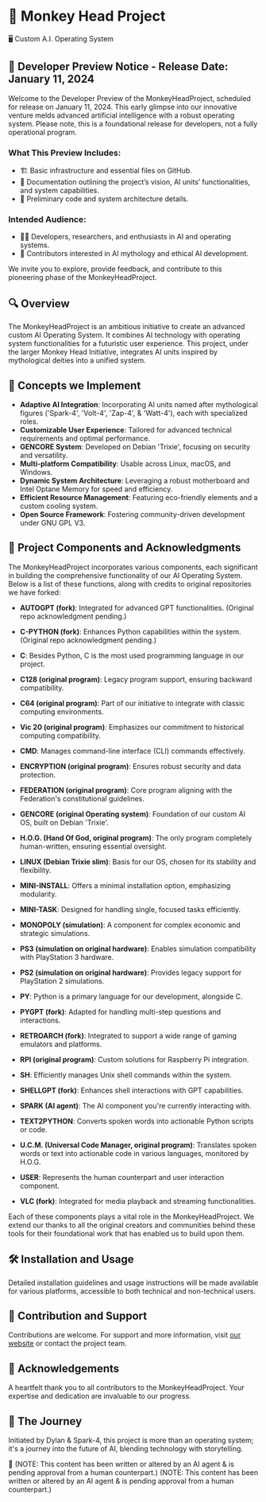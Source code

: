 # 🧠 Monkey Head Project
🖥️ Custom A.I. Operating System

## 🚀 Developer Preview Notice - Release Date: January 11, 2024

Welcome to the Developer Preview of the MonkeyHeadProject, scheduled for release on January 11, 2024. This early glimpse into our innovative venture melds advanced artificial intelligence with a robust operating system. Please note, this is a foundational release for developers, not a fully operational program.

### What This Preview Includes:
- 🏗️ Basic infrastructure and essential files on GitHub.
- 📜 Documentation outlining the project’s vision, AI units’ functionalities, and system capabilities.
- 🧪 Preliminary code and system architecture details.

### Intended Audience:
- 👩‍💻 Developers, researchers, and enthusiasts in AI and operating systems.
- 🧠 Contributors interested in AI mythology and ethical AI development.

We invite you to explore, provide feedback, and contribute to this pioneering phase of the MonkeyHeadProject.

## 🔍 Overview
The MonkeyHeadProject is an ambitious initiative to create an advanced custom AI Operating System. It combines AI technology with operating system functionalities for a futuristic user experience. This project, under the larger Monkey Head Initiative, integrates AI units inspired by mythological deities into a unified system.

## 🌟 Concepts we Implement
- **Adaptive AI Integration**: Incorporating AI units named after mythological figures ('Spark-4', 'Volt-4', 'Zap-4', & 'Watt-4'), each with specialized roles.
- **Customizable User Experience**: Tailored for advanced technical requirements and optimal performance.
- **GENCORE System**: Developed on Debian 'Trixie', focusing on security and versatility.
- **Multi-platform Compatibility**: Usable across Linux, macOS, and Windows.
- **Dynamic System Architecture**: Leveraging a robust motherboard and Intel Optane Memory for speed and efficiency.
- **Efficient Resource Management**: Featuring eco-friendly elements and a custom cooling system.
- **Open Source Framework**: Fostering community-driven development under GNU GPL V3.

## 🧬 Project Components and Acknowledgments
The MonkeyHeadProject incorporates various components, each significant in building the comprehensive functionality of our AI Operating System. Below is a list of these functions, along with credits to original repositories we have forked:

- **AUTOGPT (fork)**: Integrated for advanced GPT functionalities. (Original repo acknowledgment pending.)

- **C-PYTHON (fork)**: Enhances Python capabilities within the system. (Original repo acknowledgment pending.)

- **C**: Besides Python, C is the most used programming language in our project.

- **C128 (original program)**: Legacy program support, ensuring backward compatibility.

- **C64 (original program)**: Part of our initiative to integrate with classic computing environments.

- **Vic 20 (original program)**: Emphasizes our commitment to historical computing compatibility.

- **CMD**: Manages command-line interface (CLI) commands effectively.

- **ENCRYPTION (original program)**: Ensures robust security and data protection.

- **FEDERATION (original program)**: Core program aligning with the Federation's constitutional guidelines.

- **GENCORE (original Operating system)**: Foundation of our custom AI OS, built on Debian 'Trixie'.

- **H.O.G. (Hand Of God, original program)**: The only program completely human-written, ensuring essential oversight.

- **LINUX (Debian Trixie slim)**: Basis for our OS, chosen for its stability and flexibility.

- **MINI-INSTALL**: Offers a minimal installation option, emphasizing modularity.

- **MINI-TASK**: Designed for handling single, focused tasks efficiently.

- **MONOPOLY (simulation)**: A component for complex economic and strategic simulations.

- **PS3 (simulation on original hardware)**: Enables simulation compatibility with PlayStation 3 hardware.

- **PS2 (simulation on original hardware)**: Provides legacy support for PlayStation 2 simulations.

- **PY**: Python is a primary language for our development, alongside C.

- **PYGPT (fork)**: Adapted for handling multi-step questions and interactions.

- **RETROARCH (fork)**: Integrated to support a wide range of gaming emulators and platforms.

- **RPI (original program)**: Custom solutions for Raspberry Pi integration.

- **SH**: Efficiently manages Unix shell commands within the system.

- **SHELLGPT (fork)**: Enhances shell interactions with GPT capabilities.

- **SPARK (AI agent)**: The AI component you're currently interacting with.

- **TEXT2PYTHON**: Converts spoken words into actionable Python scripts or code.

- **U.C.M. (Universal Code Manager, original program)**: Translates spoken words or text into actionable code in various languages, monitored by H.O.G.

- **USER**: Represents the human counterpart and user interaction component.

- **VLC (fork)**: Integrated for media playback and streaming functionalities.

Each of these components plays a vital role in the MonkeyHeadProject. We extend our thanks to all the original creators and communities behind these tools for their foundational work that has enabled us to build upon them.

## 🛠️ Installation and Usage
Detailed installation guidelines and usage instructions will be made available for various platforms, accessible to both technical and non-technical users.

## 👥 Contribution and Support
Contributions are welcome. For support and more information, visit [our website](http://www.dlrp.ca) or contact the project team.

## 🙏 Acknowledgements
A heartfelt thank you to all contributors to the MonkeyHeadProject. Your expertise and dedication are invaluable to our progress.

## 🚀 The Journey
Initiated by Dylan & Spark-4, this project is more than an operating system; it's a journey into the future of AI, blending technology with storytelling.

📝 (NOTE: This content has been written or altered by an AI agent & is pending approval from a human counterpart.)
(NOTE: This content has been written or altered by an AI agent & is pending approval from a human counterpart.)
